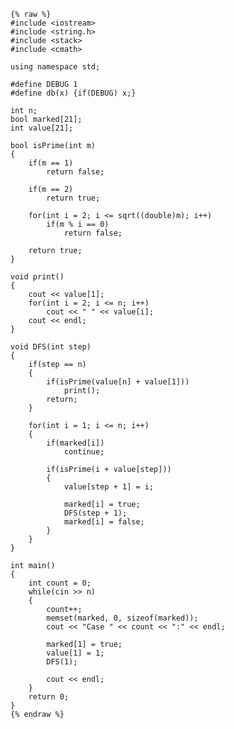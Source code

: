     {% raw %}
    #include <iostream>
    #include <string.h>
    #include <stack>
    #include <cmath>
    
    using namespace std;
    
    #define DEBUG 1
    #define db(x) {if(DEBUG) x;}
    
    int n;
    bool marked[21];
    int value[21];
    
    bool isPrime(int m)
    {
    	if(m == 1)
    		return false;
    
    	if(m == 2)
    		return true;
    	
    	for(int i = 2; i <= sqrt((double)m); i++)
    		if(m % i == 0)
    			return false;
    	
    	return true;
    }
    
    void print()
    {
    	cout << value[1];
    	for(int i = 2; i <= n; i++)
    		cout << " " << value[i];
    	cout << endl;
    }
    
    void DFS(int step)
    {
    	if(step == n)
    	{
    		if(isPrime(value[n] + value[1]))
    			print();
    		return;
    	}
    
    	for(int i = 1; i <= n; i++)
    	{
    		if(marked[i])
    			continue;
    
    		if(isPrime(i + value[step]))
    		{
    			value[step + 1] = i;
    
    			marked[i] = true;
    			DFS(step + 1);
    			marked[i] = false;
    		}
    	}
    }
    
    int main()
    {
    	int count = 0;
    	while(cin >> n)
    	{
    		count++;
    		memset(marked, 0, sizeof(marked));
    		cout << "Case " << count << ":" << endl;
    
    		marked[1] = true;
    		value[1] = 1;
    		DFS(1);
    
    		cout << endl;
    	}
    	return 0;
    }
    {% endraw %}
